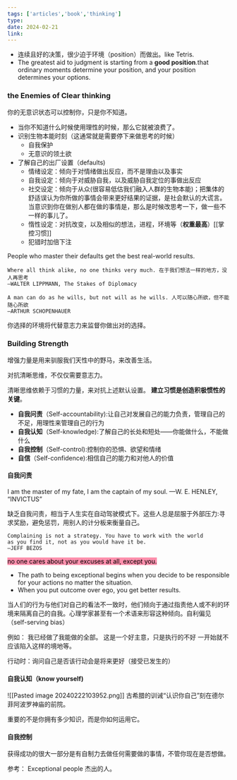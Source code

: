 ```yaml
---
tags: ['articles','book','thinking']
type: 
date: 2024-02-21
link: 
---
```




- 连续且好的决策，很少迫于环境（position）而做出。like Tetris.
- The greatest aid to judgment is starting from a **good position**.that ordinary moments determine your position, and your position determines your options.

### the Enemies of Clear thinking 

你的无意识状态可以控制你，只是你不知道。

- 当你不知道什么时候使用理性的时候，那么它就被浪费了。
- 识别生物本能时刻（这通常就是需要停下来做思考的时候）
	- 自我保护
	- 无意识的领土欲
- 了解自己的出厂设置（defaults)
	- 情绪设定：倾向于对情绪做出反应，而不是理由以及事实
	- 自我设定：倾向于对威胁自我，以及威胁自我定位的事做出反应
	- 社交设定：倾向于从众(很容易低估我们融入人群的生物本能)；把集体的舒适误认为你所做的事情会带来更好结果的证据，是社会默认的大谎言。当意识到你在做别人都在做的事情是，那么是时候改思考一下，做一些不一样的事儿了。
	- 惰性设定：对抗改变，以及相似的想法，进程，环境等（**权重最高**）[[掌控习惯]]
	- 犯错时加倍下注

People who master their defaults get the best real-world results.

```ad-quote
Where all think alike, no one thinks very much. 在于我们想法一样的地方，没人再思考
—WALTER LIPPMANN, The Stakes of Diplomacy

A man can do as he wills, but not will as he wills. 人可以随心所欲，但不能随心所欲
—ARTHUR SCHOPENHAUER
```

你选择的环境将代替意志力来监督你做出对的选择。



### Building Strength

增强力量是用来驯服我们天性中的野马，来改善生活。

对抗清晰思维，不仅仅需要意志力。

清晰思维依赖于习惯的力量，来对抗上述默认设置。
**建立习惯是创造积极惯性的关键**。

- **自我问责**（Self-accountability):让自己对发展自己的能力负责，管理自己的不足，用理性来管理自己的行为
- **自我认知**（Self-knowledge):了解自己的长处和短处——你能做什么，不能做什么
- **自我控制**（Self-control):控制你的恐惧、欲望和情绪
- **自信**（Self-confidence):相信自己的能力和对他人的价值


#### 自我问责
I am the master of my fate, I am the captain of my soul.
—W. E. HENLEY, “INVICTUS”

缺乏自我问责，相当于人生实在自动驾驶模式下。这些人总是屈服于外部压力:寻求奖励，避免惩罚，用别人的计分板来衡量自己。

```ad-quote
Complaining is not a strategy. You have to work with the world
as you find it, not as you would have it be.
—JEFF BEZOS
```

<mark style="background: #FF5582A6;">no one cares about your excuses at all, except you.</mark>
- The path to being exceptional begins when you decide to be responsible for your actions no matter the situation.
- When you put outcome over ego, you get better results.

当人们的行为与他们对自己的看法不一致时，他们倾向于通过指责他人或不利的环境来隔离自己的自我。心理学家甚至有一个术语来形容这种倾向。自利偏见（self-serving bias）

例如：
我已经做了我能做的全部。
这是一个好主意，只是执行的不好
一开始就不应该陷入这样的境地等。


行动时：询问自己是否该行动会是将来更好（接受已发生的）


#### 自我认知（know yourself)
![[Pasted image 20240222103952.png]]
古希腊的训诫“认识你自己”刻在德尔菲阿波罗神庙的前院。



重要的不是你拥有多少知识，而是你如何运用它。

#### 自我控制

获得成功的很大一部分是有自制力去做任何需要做的事情，不管你现在是否想做。




参考：
Exceptional people  杰出的人。